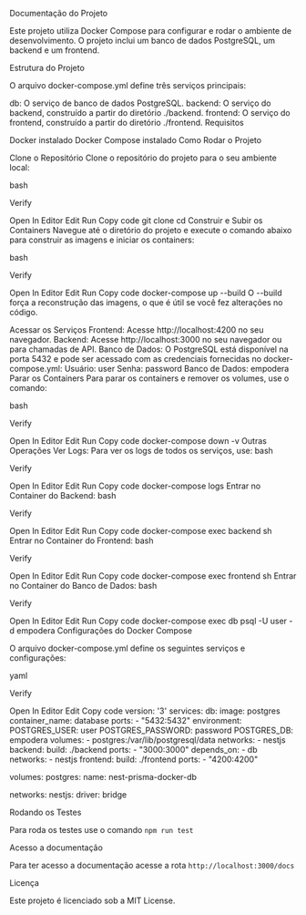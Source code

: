 Documentação do Projeto

Este projeto utiliza Docker Compose para configurar e rodar o ambiente de desenvolvimento. O projeto inclui um banco de dados PostgreSQL, um backend e um frontend.

Estrutura do Projeto

O arquivo docker-compose.yml define três serviços principais:

db: O serviço de banco de dados PostgreSQL.
backend: O serviço do backend, construído a partir do diretório ./backend.
frontend: O serviço do frontend, construído a partir do diretório ./frontend.
Requisitos

Docker instalado
Docker Compose instalado
Como Rodar o Projeto

Clone o Repositório
Clone o repositório do projeto para o seu ambiente local:

bash

Verify

Open In Editor
Edit
Run
Copy code
git clone <URL-DO-REPOSITORIO>
cd <NOME-DO-DIRETORIO-DO-PROJETO>
Construir e Subir os Containers
Navegue até o diretório do projeto e execute o comando abaixo para construir as imagens e iniciar os containers:

bash

Verify

Open In Editor
Edit
Run
Copy code
docker-compose up --build
O --build força a reconstrução das imagens, o que é útil se você fez alterações no código.

Acessar os Serviços
Frontend: Acesse http://localhost:4200 no seu navegador.
Backend: Acesse http://localhost:3000 no seu navegador ou para chamadas de API.
Banco de Dados: O PostgreSQL está disponível na porta 5432 e pode ser acessado com as credenciais fornecidas no docker-compose.yml:
Usuário: user
Senha: password
Banco de Dados: empodera
Parar os Containers
Para parar os containers e remover os volumes, use o comando:

bash

Verify

Open In Editor
Edit
Run
Copy code
docker-compose down -v
Outras Operações
Ver Logs: Para ver os logs de todos os serviços, use:
bash

Verify

Open In Editor
Edit
Run
Copy code
docker-compose logs
Entrar no Container do Backend:
bash

Verify

Open In Editor
Edit
Run
Copy code
docker-compose exec backend sh
Entrar no Container do Frontend:
bash

Verify

Open In Editor
Edit
Run
Copy code
docker-compose exec frontend sh
Entrar no Container do Banco de Dados:
bash

Verify

Open In Editor
Edit
Run
Copy code
docker-compose exec db psql -U user -d empodera
Configurações do Docker Compose

O arquivo docker-compose.yml define os seguintes serviços e configurações:

yaml

Verify

Open In Editor
Edit
Copy code
version: '3'
services:
  db:
    image: postgres
    container_name: database
    ports:
      - "5432:5432"
    environment:
      POSTGRES_USER: user
      POSTGRES_PASSWORD: password
      POSTGRES_DB: empodera
    volumes:
      - postgres:/var/lib/postgresql/data
    networks:
      - nestjs
  backend:
    build: ./backend
    ports:
      - "3000:3000"
    depends_on:
      - db
    networks:
      - nestjs
  frontend:
    build: ./frontend
    ports:
      - "4200:4200"

volumes:
  postgres:
    name: nest-prisma-docker-db

networks:
  nestjs:
    driver: bridge

Rodando os Testes

Para roda os testes use o comando `npm run test`

Acesso a documentação

Para ter acesso a documentação acesse a rota `http://localhost:3000/docs`

Licença

Este projeto é licenciado sob a MIT License.